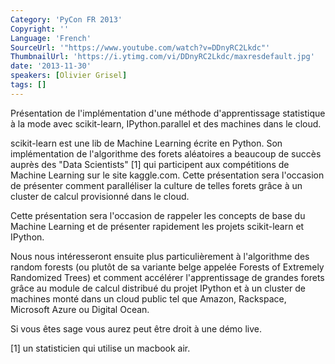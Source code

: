 ```yaml
---
Category: 'PyCon FR 2013'
Copyright: ''
Language: 'French'
SourceUrl: '"https://www.youtube.com/watch?v=DDnyRC2Lkdc"'
ThumbnailUrl: 'https://i.ytimg.com/vi/DDnyRC2Lkdc/maxresdefault.jpg'
date: '2013-11-30'
speakers: [Olivier Grisel]
tags: []
---
```

Présentation de l'implémentation d'une méthode d'apprentissage statistique à la mode avec scikit-learn, IPython.parallel et des machines dans le cloud.

scikit-learn est une lib de Machine Learning écrite en Python. Son implémentation de l'algorithme des forets aléatoires a beaucoup de succès auprès des "Data Scientists" [1] qui participent aux compétitions de Machine Learning sur le site kaggle.com. Cette présentation sera l'occasion de présenter comment paralléliser la culture de telles forets grâce à un cluster de calcul provisionné dans le cloud.

Cette présentation sera l'occasion de rappeler les concepts de base du Machine Learning et de présenter rapidement les projets scikit-learn et IPython.

Nous nous intéresseront ensuite plus particulièrement à l'algorithme des random forests (ou plutôt de sa variante belge appelée Forests of Extremely Randomized Trees) et comment accélérer l'apprentissage de grandes forets grâce au module de calcul distribué du projet IPython et à un cluster de machines monté dans un cloud public tel que Amazon, Rackspace, Microsoft Azure ou Digital Ocean.

Si vous êtes sage vous aurez peut être droit à une démo live.

[1] un statisticien qui utilise un macbook air.